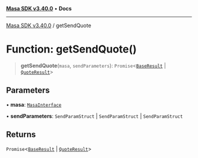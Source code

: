 [**Masa SDK v3.40.0**](../README.md) • **Docs**

***

[Masa SDK v3.40.0](../globals.md) / getSendQuote

# Function: getSendQuote()

> **getSendQuote**(`masa`, `sendParameters`): `Promise`\<[`BaseResult`](../interfaces/BaseResult.md) \| [`QuoteResult`](../interfaces/QuoteResult.md)\>

## Parameters

• **masa**: [`MasaInterface`](../interfaces/MasaInterface.md)

• **sendParameters**: `SendParamStruct` \| `SendParamStruct` \| `SendParamStruct`

## Returns

`Promise`\<[`BaseResult`](../interfaces/BaseResult.md) \| [`QuoteResult`](../interfaces/QuoteResult.md)\>
